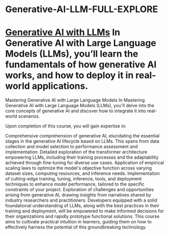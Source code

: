# Generative-AI-LLM-FULL-EXPLORE
# [Generative AI with LLMs](https://www.deeplearning.ai/courses/generative-ai-with-llms/)  In Generative AI with Large Language Models (LLMs), you’ll learn the fundamentals of how generative AI works, and how to deploy it in real-world applications.


Mastering Generative AI with Large Language Models
In Mastering Generative AI with Large Language Models (LLMs), you'll delve into the core concepts of generative AI and discover how to integrate it into real-world scenarios.

Upon completion of this course, you will gain expertise in:

Comprehensive comprehension of generative AI, elucidating the essential stages in the generative AI lifecycle based on LLMs. This spans from data collection and model selection to performance assessment and implementation.
Detailed exploration of the transformer architecture empowering LLMs, including their training processes and the adaptability achieved through fine-tuning for diverse use cases.
Application of empirical scaling laws to optimize the model's objective function across varying dataset sizes, computing resources, and inference needs.
Implementation of cutting-edge training, tuning, inference, tools, and deployment techniques to enhance model performance, tailored to the specific constraints of your project.
Exploration of challenges and opportunities arising from generative AI, drawing insights from narratives shared by industry researchers and practitioners.
Developers equipped with a solid foundational understanding of LLMs, along with the best practices in their training and deployment, will be empowered to make informed decisions for their organizations and rapidly prototype functional solutions. This course aims to cultivate practical intuition in learners, guiding them on how to effectively harness the potential of this groundbreaking technology.
